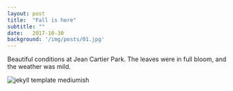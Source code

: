 ```yaml
---
layout: post
title:  "Fall is here"
subtitle: ""
date:   2017-10-30 
background: '/img/posts/01.jpg'
---
```


<p>Beautiful conditions at Jean Cartier Park. The leaves were in full bloom, and the weather was mild.</p>

![jekyll template mediumish]({{site.baseurl}}/assets/images/theme4.jpg)
